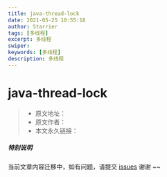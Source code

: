 ```yaml
---
title: java-thread-lock
date: 2021-05-25 10:55:18
author: Starrier
tags: [多线程]
excerpt: 多线程
swiper:
keywords: [多线程]
description: 多线程
---
```


# java-thread-lock

> * 原文地址：[]()
> * 原文作者：[]()
> * 本文永久链接：[]()

##### **特别说明**

当前文章内容迁移中，如有问题，请提交 [issues](https://github.com/Starrier/starrier.github.io/issues) 谢谢 ~~

